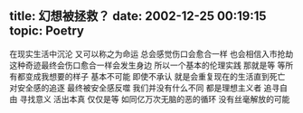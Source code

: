 title: 幻想被拯救？
date: 2002-12-25 00:19:15
topic: Poetry
---

在现实生活中沉沦
又可以称之为命运
总会感觉伤口会愈合一样
也会相信入市抢劫这种奇迹最终会伤口愈合一样会发生身边
所以一个基本的伦理实践
那就是等
等所有都变成我想要的样子
基本不可能
即使不承认
就是会重复现在的生活直到死亡
对安全感的追逐
最终被安全感反噬
我们并没有什么不同
都是理想主义者
追寻自由
寻找意义
活出本真
仅仅是等
如同亿万次无脑的恶的循环
没有丝毫解放的可能

